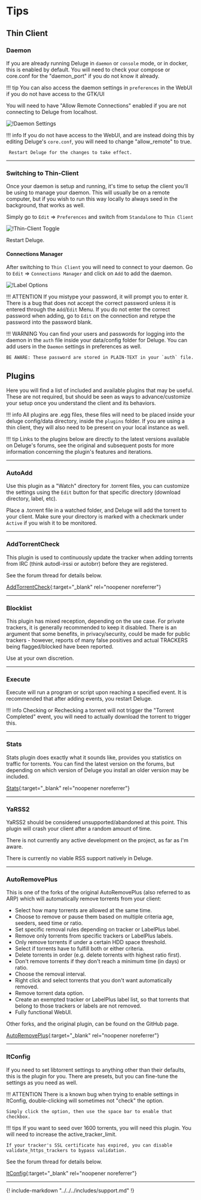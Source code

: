 # Tips

## Thin Client

### Daemon

If you are already running Deluge in `daemon` or `console` mode, or in docker, this is enabled by default. You will need to check your compose or core.conf for the "daemon_port" if you do not know it already.

!!! tip
    You can also access the daemon settings in `preferences` in the WebUI if you do not have access to the GTK/UI

You will need to have "Allow Remote Connections" enabled if you are not connecting to Deluge from localhost.

![!Daemon Settings](images/Deluge-tc-daemon.png)

!!! info
     If you do not have access to the WebUI, and are instead doing this by editing Deluge's `core.conf`, you will need to change "allow_remote" to true.

     Restart Deluge for the changes to take effect.

------

### Switching to Thin-Client

Once your daemon is setup and running, it's time to setup the client you'll be using to manage your daemon. This will usually be on a remote computer, but if you wish to run this way locally to always seed in the background, that works as well.

Simply go to `Edit` => `Preferences` and switch from `Standalone` to `Thin Client`

![!Thin-Client Toggle](images/Deluge-tc-settings.png)

Restart Deluge.

#### Connections Manager

After switching to `Thin Client` you will need to connect to your daemon. Go to `Edit` => `Connections Manager` and click on `Add` to add the daemon.

![!Label Options](images/Deluge-tc-connman.png)

!!! ATTENTION
    If you mistype your password, it will prompt you to enter it. There is a bug that does not accept the correct password unless it is entered through the `Add`/`Edit` Menu. If you do not enter the correct password when adding, go to `Edit` on the connection and retype the password into the password blank.

!!! WARNING
    You can find your users and passwords for logging into the daemon in the `auth` file inside your data/config folder for Deluge. You can add users in the `Daemon` settings in preferences as well.

    BE AWARE: These password are stored in PLAIN-TEXT in your `auth` file.

## Plugins

Here you will find a list of included and available plugins that may be useful. These are not required, but should be seen as ways to advance/customize your setup once you understand the client and its behaviors.

!!! info
    All plugins are .egg files, these files will need to be placed inside your deluge config/data directory, inside the `plugins` folder. If you are using a thin client, they will also need to be present on your local instance as well.

!!! tip
    Links to the plugins below are directly to the latest versions available on Deluge's forums, see the original and subsequent posts for more information concerning the plugin's features and iterations.

------

### AutoAdd

Use this plugin as a "Watch" directory for .torrent files, you can customize the settings using the `Edit` button for that specific directory (download directory, label, etc).

Place a .torrent file in a watched folder, and Deluge will add the torrent to your client. Make sure your directory is marked with a checkmark under `Active` if you wish it to be monitored.

------

### AddTorrentCheck

This plugin is used to continuously update the tracker when adding torrents from IRC (think autodl-irssi or autobrr) before they are registered.

See the forum thread for details below.

[AddTorrentCheck](https://forum.deluge-torrent.org/viewtopic.php?p=236070#p236070){:target="_blank" rel="noopener noreferrer"}

------

### Blocklist

This plugin has mixed reception, depending on the use case. For private trackers, it is generally recommended to keep it disabled. There is an argument that some benefits, in privacy/security, could be made for public trackers - however, reports of many false positives and actual TRACKERS being flagged/blocked have been reported.

Use at your own discretion.

------

### Execute

Execute will run a program or script upon reaching a specified event. It is recommended that after adding events, you restart Deluge.

!!! info
    Checking or Rechecking a torrent will not trigger the "Torrent Completed" event, you will need to actually download the torrent to trigger this.

------

### Stats

Stats plugin does exactly what it sounds like, provides you statistics on traffic for torrents. You can find the latest version on the forums, but depending on which version of Deluge you install an older version may be included.

[Stats](https://forum.deluge-torrent.org/viewtopic.php?p=236443#p236443){:target="_blank" rel="noopener noreferrer"}

------

### YaRSS2

YaRSS2 should be considered unsupported/abandoned at this point. This plugin will crash your client after a random amount of time.

There is not currently any active development on the project, as far as I'm aware.

There is currently no viable RSS support natively in Deluge.

------

### AutoRemovePlus

This is one of the forks of the original AutoRemovePlus (also referred to as ARP) which will automatically remove torrents from your client:

- Select how many torrents are allowed at the same time.
- Choose to remove or pause them based on multiple criteria age, seeders, seed time or ratio.
- Set specific removal rules depending on tracker or LabelPlus label.
- Remove only torrents from specific trackers or LabelPlus labels.
- Only remove torrents if under a certain HDD space threshold.
- Select if torrents have to fulfill both or either criteria.
- Delete torrents in order (e.g. delete torrents with highest ratio first).
- Don't remove torrents if they don't reach a minimum time (in days) or ratio.
- Choose the removal interval.
- Right click and select torrents that you don't want automatically removed.
- Remove torrent data option.
- Create an exempted tracker or LabelPlus label list, so that torrents that belong to those trackers or labels are not removed.
- Fully functional WebUI.

Other forks, and the original plugin, can be found on the GitHub page.

[AutoRemovePlus](https://github.com/laur89/deluge-autoremoveplus){:target="_blank" rel="noopener noreferrer"}

------

### ltConfig

If you need to set libtorrent settings to anything other than their defaults, this is the plugin for you. There are presets, but you can fine-tune the settings as you need as well.

!!! ATTENTION
    There is a known bug when trying to enable settings in ltConfig, double-clicking will sometimes not "check" the option.

    Simply click the option, then use the space bar to enable that checkbox.
!!! tips
    If you want to seed over 1600 torrents, you will need this plugin. You will need to increase the active_tracker_limit.

    If your tracker's SSL certificate has expired, you can disable validate_https_trackers to bypass validation.

See the forum thread for details below.

[ltConfig](https://forum.deluge-torrent.org/viewtopic.php?p=235653#p235653){:target="_blank" rel="noopener noreferrer"}

------

{! include-markdown "../../../includes/support.md" !}
<!-- --8<-- "includes/support.md" -->
